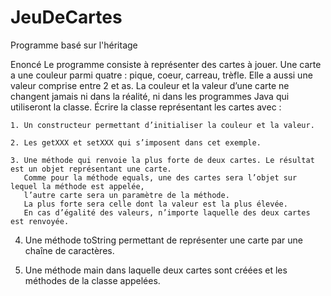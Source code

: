 # JeuDeCartes
Programme basé sur l'héritage


Enoncé
Le programme consiste à représenter des cartes à jouer. Une carte a une couleur parmi quatre :
pique, coeur, carreau, trèfle. Elle a aussi une valeur comprise entre 2 et as. La couleur et la valeur d’une
carte ne changent jamais ni dans la réalité, ni dans les programmes Java qui utiliseront la classe.
Écrire la classe représentant les cartes avec :

    1. Un constructeur permettant d’initialiser la couleur et la valeur.
    
    2. Les getXXX et setXXX qui s’imposent dans cet exemple.
    
    3. Une méthode qui renvoie la plus forte de deux cartes. Le résultat est un objet représentant une carte.
       Comme pour la méthode equals, une des cartes sera l’objet sur lequel la méthode est appelée,
       l’autre carte sera un paramètre de la méthode.
       La plus forte sera celle dont la valeur est la plus élevée.
       En cas d’égalité des valeurs, n’importe laquelle des deux cartes est renvoyée. 
       
   4. Une méthode toString permettant de représenter une carte par une chaîne de caractères.  
   
   5. Une méthode main dans laquelle deux cartes sont créées et les méthodes de la classe appelées.
